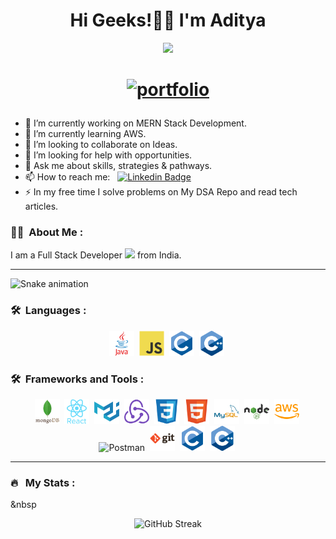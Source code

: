 <h1 align="center">Hi Geeks!👋👀 I'm  Aditya</h1><a target="_blank">

<div id="header" align="center">
  <img src="https://media.giphy.com/media/M9gbBd9nbDrOTu1Mqx/giphy.gif" width="100"/>
</div>
  
 # <p align="center" style="text-align:center;">[![portfolio](https://img.shields.io/badge/my_portfolio-000?style=for-the-badge&logo=ko-fi&logoColor=white)](https://aditya29.netlify.app/)</p> 

- 🔭 I’m currently working on MERN Stack Development.
- 🌱 I’m currently learning AWS.
- 👯 I’m looking to collaborate on Ideas.
- 🤔 I’m looking for help with opportunities.
- 💬 Ask me about skills, strategies & pathways.
- 📫 How to reach me: &nbsp; [![Linkedin Badge](https://img.shields.io/badge/-AdityaNarayan29-blue?style=flat&logo=Linkedin&logoColor=white)](https://www.linkedin.com/in/adityanarayan29/)
- ⚡ In my free time I solve problems on My DSA Repo and read tech articles.


### :technologist: &nbsp;About Me :

I am a Full Stack Developer <img src="https://media.giphy.com/media/WUlplcMpOCEmTGBtBW/giphy.gif" width="30"> from India.

---
  ![Snake animation](https://github.com/AdityaNWorkz/AdityaNWorkz/blob/output/github-contribution-grid-snake.svg)

### 🛠 &nbsp;Languages :

<p align="center">
<img src="https://github.com/devicons/devicon/blob/master/icons/java/java-original-wordmark.svg" title="Java" alt="Java" width="40" height="40"/>&nbsp;
<img src="https://github.com/devicons/devicon/blob/master/icons/javascript/javascript-original.svg" title="JavaScript" alt="JavaScript" width="40" height="40"/>&nbsp;
<img src="https://github.com/devicons/devicon/blob/master/icons/c/c-original.svg" title="Git" **alt="Git" width="40" height="40"/>&nbsp;
<img src="https://github.com/devicons/devicon/blob/master/icons/cplusplus/cplusplus-original.svg" title="Git" **alt="Git" width="40" height="40"/>&nbsp;
</p>

### 🛠 &nbsp;Frameworks and Tools :

<p align="center">
<img src="https://github.com/devicons/devicon/blob/master/icons/mongodb/mongodb-original-wordmark.svg" title="Java" alt="Java" width="40" height="40"/>&nbsp;
<img src="https://github.com/devicons/devicon/blob/master/icons/react/react-original-wordmark.svg" title="React" alt="React" width="40" height="40"/>&nbsp;
<img src="https://github.com/devicons/devicon/blob/master/icons/materialui/materialui-original.svg" title="Material UI" alt="Material UI" width="40" height="40"/>&nbsp;
<img src="https://github.com/devicons/devicon/blob/master/icons/redux/redux-original.svg" title="Redux" alt="Redux " width="40" height="40"/>&nbsp;
<img src="https://github.com/devicons/devicon/blob/master/icons/css3/css3-original.svg"  title="CSS3" alt="CSS" width="40" height="40"/>&nbsp;
<img src="https://github.com/devicons/devicon/blob/master/icons/html5/html5-original.svg" title="HTML5" alt="HTML" width="40" height="40"/>&nbsp;
<img src="https://github.com/devicons/devicon/blob/master/icons/mysql/mysql-original-wordmark.svg" title="MySQL"  alt="MySQL" width="40" height="40"/>&nbsp;
<img src="https://github.com/devicons/devicon/blob/master/icons/nodejs/nodejs-original-wordmark.svg" title="NodeJS" alt="NodeJS" width="40" height="40"/>&nbsp;
<img src="https://github.com/devicons/devicon/blob/master/icons/amazonwebservices/amazonwebservices-plain-wordmark.svg" title="AWS" alt="AWS" width="40" height="40"/>&nbsp;
<img src="https://www.vectorlogo.zone/logos/getpostman/getpostman-icon.svg" title="Postman"  alt="Postman" width="40" height="40"/>&nbsp;
<img src="https://github.com/devicons/devicon/blob/master/icons/git/git-original-wordmark.svg" title="Git" **alt="Git" width="40" height="40"/>&nbsp;
<img src="https://github.com/devicons/devicon/blob/master/icons/c/c-original.svg" title="Git" **alt="Git" width="40" height="40"/>&nbsp;
<img src="https://github.com/devicons/devicon/blob/master/icons/cplusplus/cplusplus-original.svg" title="Git" **alt="Git" width="40" height="40"/>&nbsp;
</p>
 
--- 
 
### 🔥 &nbsp; My Stats : 
 
&nbsp<p align="center" style="text-align:center;">
  ![GitHub Streak](http://github-readme-streak-stats.herokuapp.com?user=AdityaNWorkz&theme=dark&theme=vision-friendly-dark)
</p>

